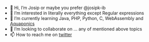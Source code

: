 - 👋 Hi, I’m Josip or maybe you prefer @josipk-ib
- 👀 I’m interested in literally everything except Regular expressions
- 🌱 I’m currently learning Java, PHP, Python, C, WebAssembly and [Aquaponics](https://en.wikipedia.org/wiki/Aquaponics)
- 💞️ I’m looking to collaborate on ... any of mentioned above topics
- 📫 How to reach me on [twitter](https://twitter.com/josip_ib)

<!---
josipk-ib/josipk-ib is a ✨ special ✨ repository because its `README.md` (this file) appears on your GitHub profile.
You can click the Preview link to take a look at your changes.
--->
